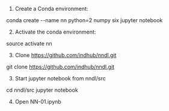 1. Create a Conda environment:

conda create --name nn python=2 numpy six jupyter notebook

2. Activate the conda environment:

source activate nn

3. Clone https://github.com/indhub/nndl.git

git clone https://github.com/indhub/nndl.git

3. Start jupyter notebook from nndl/src

cd nndl/src
jupyter notebook

4. Open NN-01.ipynb
